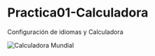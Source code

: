 # Practica01-Calculadora
Configuración de idiomas y Calculadora

![Calculadora Mundial](https://github.com/DanielRicob/Practica01_Calculadora/blob/main/CalculadoraMundial.JPG)


